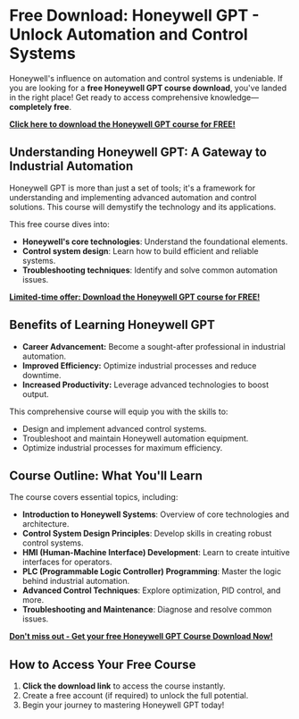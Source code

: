 # Free Download: Honeywell GPT - Unlock Automation and Control Systems

Honeywell's influence on automation and control systems is undeniable. If you are looking for a **free Honeywell GPT course download**, you've landed in the right place! Get ready to access comprehensive knowledge—**completely free**.

[**Click here to download the Honeywell GPT course for FREE!**](https://udemywork.com/honeywell-gpt)

## Understanding Honeywell GPT: A Gateway to Industrial Automation

Honeywell GPT is more than just a set of tools; it's a framework for understanding and implementing advanced automation and control solutions. This course will demystify the technology and its applications.

This free course dives into:
*   **Honeywell's core technologies**: Understand the foundational elements.
*   **Control system design**: Learn how to build efficient and reliable systems.
*   **Troubleshooting techniques**: Identify and solve common automation issues.

[**Limited-time offer: Download the Honeywell GPT course for FREE!**](https://udemywork.com/honeywell-gpt)

## Benefits of Learning Honeywell GPT

*   **Career Advancement:** Become a sought-after professional in industrial automation.
*   **Improved Efficiency:** Optimize industrial processes and reduce downtime.
*   **Increased Productivity:** Leverage advanced technologies to boost output.

This comprehensive course will equip you with the skills to:

*   Design and implement advanced control systems.
*   Troubleshoot and maintain Honeywell automation equipment.
*   Optimize industrial processes for maximum efficiency.

## Course Outline: What You'll Learn

The course covers essential topics, including:

*   **Introduction to Honeywell Systems**: Overview of core technologies and architecture.
*   **Control System Design Principles**: Develop skills in creating robust control systems.
*   **HMI (Human-Machine Interface) Development**: Learn to create intuitive interfaces for operators.
*   **PLC (Programmable Logic Controller) Programming**: Master the logic behind industrial automation.
*   **Advanced Control Techniques**: Explore optimization, PID control, and more.
*   **Troubleshooting and Maintenance**: Diagnose and resolve common issues.

[**Don't miss out - Get your free Honeywell GPT Course Download Now!**](https://udemywork.com/honeywell-gpt)

## How to Access Your Free Course

1.  **Click the download link** to access the course instantly.
2.  Create a free account (if required) to unlock the full potential.
3.  Begin your journey to mastering Honeywell GPT today!
